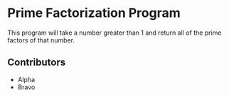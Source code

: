 # Prime Factorization Program

This program will take a number greater than 1 and return all of the prime factors of that number.

## Contributors
- Alpha
- Bravo
